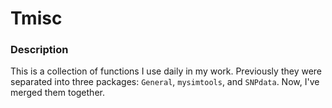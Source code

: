 # Tmisc

### Description
This is a collection of functions I use daily in my work. Previously they were separated into three packages: `General`, `mysimtools`, and `SNPdata`. Now, I've merged them together. 


